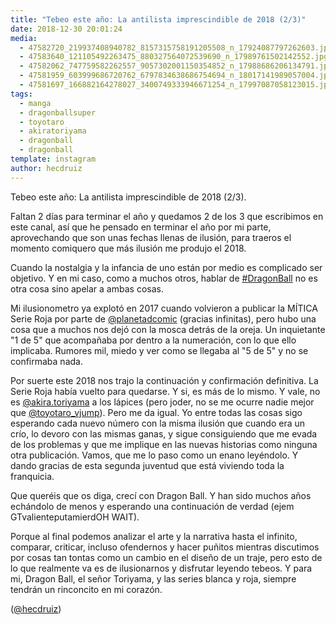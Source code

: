 ```yaml
---
title: "Tebeo este año: La antilista imprescindible de 2018 (2/3)"
date: 2018-12-30 20:01:24
media: 
  - 47582720_219937408940782_8157315758191205508_n_17924087797262603.jpg
  - 47583640_121105492263475_880327564072539690_n_17989761502142552.jpg
  - 47582062_747759582262557_9057302001150354852_n_17988686206134791.jpg
  - 47581959_603999686720762_6797834638686754694_n_18017141989057004.jpg
  - 47581697_166882164278027_3400749333946671254_n_17997087058123015.jpg
tags: 
  - manga
  - dragonballsuper
  - toyotaro
  - akiratoriyama
  - dragonball
  - dragonball
template: instagram
author: hecdruiz
---
```


Tebeo este año: La antilista imprescindible de 2018 (2/3).


Faltan 2 días para terminar el año y quedamos 2 de los 3 que escribimos en este canal, así que he pensado en terminar el año por mi parte, aprovechando que son unas fechas llenas de ilusión, para traeros el momento comiquero que más ilusión me produjo el 2018.


Cuando la nostalgia y la infancia de uno están por medio es complicado ser objetivo. Y en mi caso, como a muchos otros, hablar de [#DragonBall](/tags/dragonball) no es otra cosa sino apelar a ambas cosas.


Mi ilusionometro ya explotó en 2017 cuando volvieron a publicar la MÍTICA Serie Roja por parte de [@planetadcomic](https://instagram.com/planetadcomic) (gracias infinitas), pero hubo una cosa que a muchos nos dejó con la mosca detrás de la oreja. Un inquietante "1 de 5" que acompañaba por dentro a la numeración, con lo que ello implicaba. Rumores mil, miedo y ver como se llegaba al "5 de 5" y no se confirmaba nada.


Por suerte este 2018 nos trajo la continuación y confirmación definitiva. La Serie Roja había vuelto para quedarse. Y si, es más de lo mismo. Y vale, no es [@akira.toriyama](https://instagram.com/akira.toriyama) a los lápices (pero joder, no se me ocurre nadie mejor que [@toyotaro_vjump](https://instagram.com/toyotaro_vjump)). Pero me da igual. Yo entre todas las cosas sigo esperando cada nuevo número con la misma ilusión que cuando era un crío, lo devoro con las mismas ganas, y sigue consiguiendo que me evada de los problemas y que me implique en las nuevas historias como ninguna otra publicación. Vamos, que me lo paso como un enano leyéndolo. Y dando gracias de esta segunda juventud que está viviendo toda la franquicia.


Que queréis que os diga, crecí con Dragon Ball. Y han sido muchos años echándolo de menos y esperando una continuación de verdad (ejem GTvalienteputamierdOH WAIT).


Porque al final podemos analizar el arte y la narrativa hasta el infinito, comparar, criticar, incluso ofendernos y hacer puñitos mientras discutimos por cosas tan tontas como un cambio en el diseño de un traje, pero esto de lo que realmente va es de ilusionarnos y disfrutar leyendo tebeos. Y para mi, Dragon Ball, el señor Toriyama, y las series blanca y roja, siempre tendrán un rinconcito en mi corazón.


([@hecdruiz](https://instagram.com/hecdruiz))



